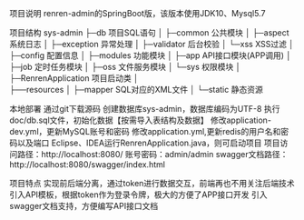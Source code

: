 项目说明
renren-admin的SpringBoot版，该版本使用JDK10、Mysql5.7

项目结构
sys-admin
├─db  项目SQL语句
│
├─common 公共模块
│  ├─aspect 系统日志
│  ├─exception 异常处理
│  ├─validator 后台校验
│  └─xss XSS过滤
│ 
├─config 配置信息
│ 
├─modules 功能模块
│  ├─app API接口模块(APP调用)
│  ├─job 定时任务模块
│  ├─oss 文件服务模块
│  └─sys 权限模块
│ 
├─RenrenApplication 项目启动类
│  
├──resources 
│  ├─mapper SQL对应的XML文件
│  └─static 静态资源



本地部署
通过git下载源码
创建数据库sys-admin，数据库编码为UTF-8
执行doc/db.sql文件，初始化数据【按需导入表结构及数据】
修改application-dev.yml，更新MySQL账号和密码
修改application.yml,更新redis的用户名和密码以及端口
Eclipse、IDEA运行RenrenApplication.java，则可启动项目
项目访问路径：http://localhost:8080/
账号密码：admin/admin
swagger文档路径：http://localhost:8080/swagger/index.html

项目特点
实现前后端分离，通过token进行数据交互，前端再也不用关注后端技术
引入API模板，根据token作为登录令牌，极大的方便了APP接口开发
引入swagger文档支持，方便编写API接口文档
